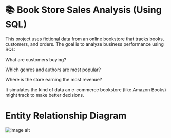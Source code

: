 # 📚 Book Store Sales Analysis (Using SQL)
This project uses fictional data from an online bookstore that tracks books, customers, and orders.
The goal is to analyze business performance using SQL:

What are customers buying?

Which genres and authors are most popular?

Where is the store earning the most revenue?

It simulates the kind of data an e-commerce bookstore (like Amazon Books) might track to make better decisions.


# Entity Relationship Diagram
![image alt](https://github.com/PushkalChoudhary/Dump/blob/ed3923a15c670d4fe24c20df56bbc6b8556c95fe/ERD%20For%20Bookstore.png)
